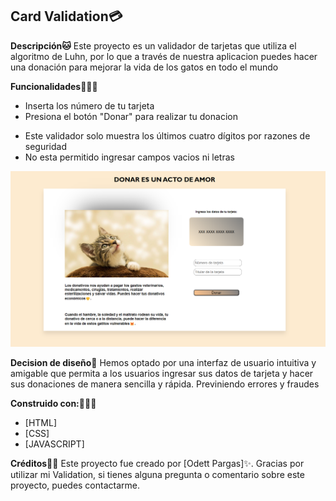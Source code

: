 ## Card Validation💳

**Descripción🐱**
 Este proyecto es un validador de tarjetas que utiliza el algoritmo de Luhn, por lo que a través de nuestra aplicacion puedes hacer una donación para mejorar la vida de los gatos en todo el mundo

**Funcionalidades💁🏼‍♀️**
+ Inserta los número de tu tarjeta
+ Presiona el botón "Donar" para realizar tu donacion
- Este validador solo muestra los últimos cuatro dígitos por razones de seguridad
- No esta permitido ingresar campos vacios ni letras
<img src="./src/img/card-validation.png">

**Decision de diseño📝**
 Hemos optado por una interfaz de usuario intuitiva y amigable que permita a los usuarios ingresar sus datos de tarjeta y hacer sus donaciones de manera sencilla y rápida. Previniendo errores y fraudes

**Construido con:👩🏼‍💻**
+ [HTML]
+ [CSS]
+ [JAVASCRIPT]

**Créditos💅🏼**
 Este proyecto fue creado por [Odett Pargas]✨.
Gracias por utilizar mi Validation, si tienes alguna pregunta o comentario sobre este proyecto, puedes contactarme.
